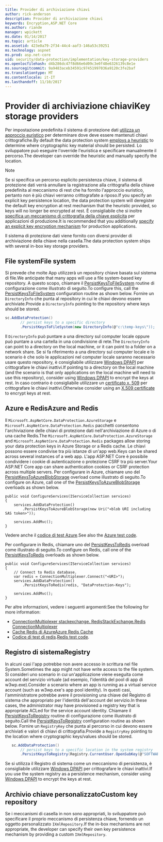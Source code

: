 ```yaml
---
title: Provider di archiviazione chiavi
author: rick-anderson
description: Provider di archiviazione chiavi
keywords: Encryption,ASP.NET Core
ms.author: riande
manager: wpickett
ms.date: 01/14/2017
ms.topic: article
ms.assetid: 423e0a79-2f34-44c4-aaf3-146a53c39251
ms.technology: aspnet
ms.prod: asp.net-core
uid: security/data-protection/implementation/key-storage-providers
ms.openlocfilehash: d4b286dc47f8d66e6d09c3e0f48e6326139c8e1e
ms.sourcegitcommit: 9a9483aceb34591c97451997036a9120c3fe2baf
ms.translationtype: MT
ms.contentlocale: it-IT
ms.lasthandoff: 11/10/2017
---
```

# <a name="key-storage-providers"></a><span data-ttu-id="cbb48-104">Provider di archiviazione chiavi</span><span class="sxs-lookup"><span data-stu-id="cbb48-104">Key storage providers</span></span>

<a name="data-protection-implementation-key-storage-providers"></a>

<span data-ttu-id="cbb48-105">Per impostazione predefinita il sistema di protezione dati [utilizza un approccio euristico](xref:security/data-protection/configuration/default-settings) per determinare dove deve essere mantenuti chiavi crittografiche.</span><span class="sxs-lookup"><span data-stu-id="cbb48-105">By default the data protection system [employs a heuristic](xref:security/data-protection/configuration/default-settings) to determine where cryptographic key material should be persisted.</span></span> <span data-ttu-id="cbb48-106">Lo sviluppatore può eseguire l'override l'euristica e specificare manualmente il percorso.</span><span class="sxs-lookup"><span data-stu-id="cbb48-106">The developer can override the heuristic and manually specify the location.</span></span>

> [!NOTE]
> <span data-ttu-id="cbb48-107">Se si specifica un percorso esplicito persistenza chiave, il sistema di protezione dati verrà annullare la registrazione alla crittografia della chiave predefinita al meccanismo di rest che ha fornito l'approccio euristico, pertanto non è più chiavi verranno crittografate a riposo.</span><span class="sxs-lookup"><span data-stu-id="cbb48-107">If you specify an explicit key persistence location, the data protection system will deregister the default key encryption at rest mechanism that the heuristic provided, so keys will no longer be encrypted at rest.</span></span> <span data-ttu-id="cbb48-108">È consigliabile che si inoltre [specifica un meccanismo di crittografia della chiave esplicita](key-encryption-at-rest.md#data-protection-implementation-key-encryption-at-rest-providers) per applicazioni di produzione.</span><span class="sxs-lookup"><span data-stu-id="cbb48-108">It is recommended that you additionally [specify an explicit key encryption mechanism](key-encryption-at-rest.md#data-protection-implementation-key-encryption-at-rest-providers) for production applications.</span></span>

<span data-ttu-id="cbb48-109">Il sistema di protezione dati viene fornito con diversi provider di archiviazione della chiave nella casella.</span><span class="sxs-lookup"><span data-stu-id="cbb48-109">The data protection system ships with several in-box key storage providers.</span></span>

## <a name="file-system"></a><span data-ttu-id="cbb48-110">File system</span><span class="sxs-lookup"><span data-stu-id="cbb48-110">File system</span></span>

<span data-ttu-id="cbb48-111">Si prevede che molte App utilizzerà un repository chiave basata sul sistema di file.</span><span class="sxs-lookup"><span data-stu-id="cbb48-111">We anticipate that many apps will use a file system-based key repository.</span></span> <span data-ttu-id="cbb48-112">A questo scopo, chiamare il [PersistKeysToFileSystem](https://github.com/aspnet/DataProtection/blob/rel/1.1.0/src/Microsoft.AspNetCore.DataProtection/DataProtectionBuilderExtensions.cs) routine di configurazione come illustrato di seguito.</span><span class="sxs-lookup"><span data-stu-id="cbb48-112">To configure this, call the [PersistKeysToFileSystem](https://github.com/aspnet/DataProtection/blob/rel/1.1.0/src/Microsoft.AspNetCore.DataProtection/DataProtectionBuilderExtensions.cs) configuration routine as shown below.</span></span> <span data-ttu-id="cbb48-113">Fornire un `DirectoryInfo` che punta al repository in cui le chiavi devono essere archiviate.</span><span class="sxs-lookup"><span data-stu-id="cbb48-113">Provide a `DirectoryInfo` pointing to the repository where keys should be stored.</span></span>

```csharp
sc.AddDataProtection()
       // persist keys to a specific directory
       .PersistKeysToFileSystem(new DirectoryInfo(@"c:\temp-keys\"));
   ```

<span data-ttu-id="cbb48-114">Il `DirectoryInfo` può puntare a una directory sul computer locale oppure può puntare a una cartella in una condivisione di rete.</span><span class="sxs-lookup"><span data-stu-id="cbb48-114">The `DirectoryInfo` can point to a directory on the local machine, or it can point to a folder on a network share.</span></span> <span data-ttu-id="cbb48-115">Se si fa riferimento a una directory sul computer locale e lo scenario è che solo le applicazioni nel computer locale saranno necessario usare questo repository, è consigliabile utilizzare [Windows DPAPI](key-encryption-at-rest.md#data-protection-implementation-key-encryption-at-rest) per crittografare le chiavi inattivi.</span><span class="sxs-lookup"><span data-stu-id="cbb48-115">If pointing to a directory on the local machine (and the scenario is that only applications on the local machine will need to use this repository), consider using [Windows DPAPI](key-encryption-at-rest.md#data-protection-implementation-key-encryption-at-rest) to encrypt the keys at rest.</span></span> <span data-ttu-id="cbb48-116">In caso contrario è consigliabile utilizzare un [certificato x. 509](key-encryption-at-rest.md#data-protection-implementation-key-encryption-at-rest) per crittografare le chiavi inattivi.</span><span class="sxs-lookup"><span data-stu-id="cbb48-116">Otherwise consider using an [X.509 certificate](key-encryption-at-rest.md#data-protection-implementation-key-encryption-at-rest) to encrypt keys at rest.</span></span>

## <a name="azure-and-redis"></a><span data-ttu-id="cbb48-117">Azure e Redis</span><span class="sxs-lookup"><span data-stu-id="cbb48-117">Azure and Redis</span></span>

<span data-ttu-id="cbb48-118">Il `Microsoft.AspNetCore.DataProtection.AzureStorage` e `Microsoft.AspNetCore.DataProtection.Redis` pacchetti consentono l'archiviazione delle chiavi di protezione dati nell'archiviazione di Azure o di una cache Redis.</span><span class="sxs-lookup"><span data-stu-id="cbb48-118">The `Microsoft.AspNetCore.DataProtection.AzureStorage` and `Microsoft.AspNetCore.DataProtection.Redis` packages allow storing your data protection keys in Azure Storage or a Redis cache.</span></span> <span data-ttu-id="cbb48-119">Le chiavi possono essere condivise tra più istanze di un'app web.</span><span class="sxs-lookup"><span data-stu-id="cbb48-119">Keys can be shared across several instances of a web app.</span></span> <span data-ttu-id="cbb48-120">L'app ASP.NET Core è possibile condividere i cookie di autenticazione o protezione CSRF tra più server.</span><span class="sxs-lookup"><span data-stu-id="cbb48-120">Your ASP.NET Core app can share authentication cookies or CSRF protection across multiple servers.</span></span> <span data-ttu-id="cbb48-121">Per configurare in Azure, chiamare uno del [PersistKeysToAzureBlobStorage](https://github.com/aspnet/DataProtection/blob/rel/1.1.0/src/Microsoft.AspNetCore.DataProtection.AzureStorage/AzureDataProtectionBuilderExtensions.cs) overload come illustrato di seguito.</span><span class="sxs-lookup"><span data-stu-id="cbb48-121">To configure on Azure, call one of the [PersistKeysToAzureBlobStorage](https://github.com/aspnet/DataProtection/blob/rel/1.1.0/src/Microsoft.AspNetCore.DataProtection.AzureStorage/AzureDataProtectionBuilderExtensions.cs) overloads as shown below.</span></span>

```
public void ConfigureServices(IServiceCollection services)
{
    services.AddDataProtection()
        .PersistKeysToAzureBlobStorage(new Uri("<blob URI including SAS token>"));

    services.AddMvc();
}
```

<span data-ttu-id="cbb48-122">Vedere anche il [codice di test Azure](https://github.com/aspnet/DataProtection/blob/rel/1.1.0/samples/AzureBlob/Program.cs).</span><span class="sxs-lookup"><span data-stu-id="cbb48-122">See also the [Azure test code](https://github.com/aspnet/DataProtection/blob/rel/1.1.0/samples/AzureBlob/Program.cs).</span></span>

<span data-ttu-id="cbb48-123">Per configurare in Redis, chiamare uno del [PersistKeysToRedis](https://github.com/aspnet/DataProtection/blob/rel/1.1.0/src/Microsoft.AspNetCore.DataProtection.Redis/RedisDataProtectionBuilderExtensions.cs) overload come illustrato di seguito.</span><span class="sxs-lookup"><span data-stu-id="cbb48-123">To configure on Redis, call one of the [PersistKeysToRedis](https://github.com/aspnet/DataProtection/blob/rel/1.1.0/src/Microsoft.AspNetCore.DataProtection.Redis/RedisDataProtectionBuilderExtensions.cs) overloads as shown below.</span></span>

```
public void ConfigureServices(IServiceCollection services)
{
    // Connect to Redis database.
    var redis = ConnectionMultiplexer.Connect("<URI>");
    services.AddDataProtection()
        .PersistKeysToRedis(redis, "DataProtection-Keys");

    services.AddMvc();
}
```

<span data-ttu-id="cbb48-124">Per altre informazioni, vedere i seguenti argomenti:</span><span class="sxs-lookup"><span data-stu-id="cbb48-124">See the following for more information:</span></span>

- [<span data-ttu-id="cbb48-125">ConnectionMultiplexer stackexchange. Redis</span><span class="sxs-lookup"><span data-stu-id="cbb48-125">StackExchange.Redis ConnectionMultiplexer</span></span>](https://github.com/StackExchange/StackExchange.Redis/blob/master/docs/Basics.md)
- [<span data-ttu-id="cbb48-126">Cache Redis di Azure</span><span class="sxs-lookup"><span data-stu-id="cbb48-126">Azure Redis Cache</span></span>](https://docs.microsoft.com/azure/redis-cache/cache-dotnet-how-to-use-azure-redis-cache#connect-to-the-cache)
- <span data-ttu-id="cbb48-127">[Codice di test di redis](https://github.com/aspnet/DataProtection/blob/rel/1.1.0/samples/Redis/Program.cs).</span><span class="sxs-lookup"><span data-stu-id="cbb48-127">[Redis test code](https://github.com/aspnet/DataProtection/blob/rel/1.1.0/samples/Redis/Program.cs).</span></span>

## <a name="registry"></a><span data-ttu-id="cbb48-128">Registro di sistema</span><span class="sxs-lookup"><span data-stu-id="cbb48-128">Registry</span></span>

<span data-ttu-id="cbb48-129">In alcuni casi l'app potrebbe non avere accesso in scrittura nel file System.</span><span class="sxs-lookup"><span data-stu-id="cbb48-129">Sometimes the app might not have write access to the file system.</span></span> <span data-ttu-id="cbb48-130">Si consideri uno scenario in cui un'applicazione viene eseguita come account del servizio virtuale (ad esempio, l'identità del pool di app di w3wp.exe).</span><span class="sxs-lookup"><span data-stu-id="cbb48-130">Consider a scenario where an app is running as a virtual service account (such as w3wp.exe's app pool identity).</span></span> <span data-ttu-id="cbb48-131">In questi casi, l'amministratore potrebbe avere il provisioning una chiave del Registro di sistema che appropriato per l'identità dell'account del servizio.</span><span class="sxs-lookup"><span data-stu-id="cbb48-131">In these cases, the administrator may have provisioned a registry key that is appropriate ACLed for the service account identity.</span></span> <span data-ttu-id="cbb48-132">Chiamare il [PersistKeysToRegistry](https://github.com/aspnet/DataProtection/blob/rel/1.1.0/src/Microsoft.AspNetCore.DataProtection/DataProtectionBuilderExtensions.cs) routine di configurazione come illustrato di seguito.</span><span class="sxs-lookup"><span data-stu-id="cbb48-132">Call the [PersistKeysToRegistry](https://github.com/aspnet/DataProtection/blob/rel/1.1.0/src/Microsoft.AspNetCore.DataProtection/DataProtectionBuilderExtensions.cs) configuration routine as shown below.</span></span> <span data-ttu-id="cbb48-133">Fornire un `RegistryKey` che punta al percorso in cui devono essere archiviati e valori di chiavi di crittografia.</span><span class="sxs-lookup"><span data-stu-id="cbb48-133">Provide a `RegistryKey` pointing to the location where cryptographic keys/values should be stored.</span></span>

```csharp
   sc.AddDataProtection()
       // persist keys to a specific location in the system registry
       .PersistKeysToRegistry(Registry.CurrentUser.OpenSubKey(@"SOFTWARE\Sample\keys"));
   ```

<span data-ttu-id="cbb48-134">Se si utilizza il Registro di sistema come un meccanismo di persistenza, è consigliabile utilizzare [Windows DPAPI](key-encryption-at-rest.md#data-protection-implementation-key-encryption-at-rest) per crittografare le chiavi inattivi.</span><span class="sxs-lookup"><span data-stu-id="cbb48-134">If you use the system registry as a persistence mechanism, consider using [Windows DPAPI](key-encryption-at-rest.md#data-protection-implementation-key-encryption-at-rest) to encrypt the keys at rest.</span></span>

## <a name="custom-key-repository"></a><span data-ttu-id="cbb48-135">Archivio chiave personalizzato</span><span class="sxs-lookup"><span data-stu-id="cbb48-135">Custom key repository</span></span>

<span data-ttu-id="cbb48-136">Se i meccanismi di casella in non sono appropriati, lo sviluppatore può specificare il proprio meccanismo di persistenza chiave, fornendo un oggetto personalizzato `IXmlRepository`.</span><span class="sxs-lookup"><span data-stu-id="cbb48-136">If the in-box mechanisms are not appropriate, the developer can specify their own key persistence mechanism by providing a custom `IXmlRepository`.</span></span>
